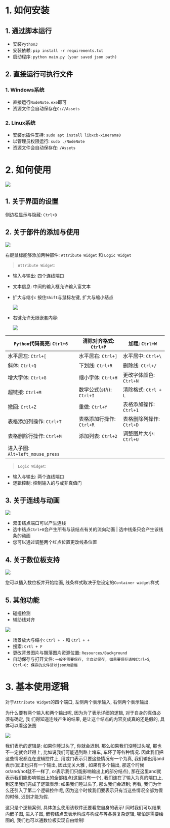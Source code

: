 # 1. 如何安装

## 1. 通过脚本运行
- 安装`Python3`
- 安装依赖: `pip install -r requirements.txt`
- 启动程序: `python main.py (your saved json path)`

## 2. 直接运行可执行文件

### 1. Windows系统
- 直接运行`NodeNote.exe`即可
- 资源文件会自动保存在`C://Assets`

### 2. Linux系统
- 安装qt插件支持: `sudo apt install libxcb-xinerama0`
- 以管理员权限运行: `sudo ./NodeNote`
- 资源文件会自动保存在: `/Assets`

# 2. 如何使用

![](https://raw.githubusercontent.com/yetao0806/CloudImage/main/Node_Note_0.11.png)

## 1. 关于界面的设置
侧边栏显示与隐藏: `Ctrl+B`

## 2. 关于部件的添加与使用

![](https://raw.githubusercontent.com/yetao0806/CloudImage/main/Node_Note_0.12.png)

右键鼠标能够添加两种部件: `Attribute Widget` 和 `Logic Widget`
> `Attribute Widget`: 
- 输入与输出: 四个连线端口
- 文本信息: 中间的输入框允许输入富文本
- 扩大与缩小: 按住`Shift`与鼠标左键, 扩大与缩小结点

    ![](https://raw.githubusercontent.com/yetao0806/CloudImage/main/Node_Note_0.17.gif)

- 右键允许无限嵌套内容:

    ![](https://raw.githubusercontent.com/yetao0806/CloudImage/main/Node_Note_0.13.png)

|`Python`代码高亮: `Ctrl+6`| 清除对齐格式: `Ctrl+P` | 加粗: `Ctrl+W` |
| ---- |---- | ---- |
| 水平居左: `Ctrl+[`  |水平居右: `Ctrl+]`   | 水平居中: `Ctrl+\` |
|  斜体: `Ctrl+Q` | 下划线: `Ctrl+R`  | 删除线: `Ctrl+/` |
| 增大字体: `Ctrl+G` | 缩小字体: `Ctrl+H` | 更改字体颜色: `Ctrl+N` |
| 超链接: `Ctrl+M` | 数学公式($sth$): `Ctrl+I` | 清除格式: `Ctrl + L`|
| 撤回: `Crtl+Z` | 重做: `Ctrl+Y` | 表格添加操作: `Ctrl+1` |
| 表格添加列操作: `Ctrl+T` | 表格添加行操作: `Ctrl+R` | 表格删除列操作: `Ctrl+D` |
| 表格删除行操作: `Ctrl+M` | 添加列表: `Ctrl+2` |  调整图片大小: `Ctrl+U` |
| 进入子图: `Alt+left_mouse_press` | | |

> `Logic Widget`:
- 输入与输出: 两个连线端口
- 逻辑控制: 控制输入的与或非真值门

## 3. 关于连线与动画

![](https://raw.githubusercontent.com/yetao0806/CloudImage/main/Node_Note_0.14.png)

- 双击结点端口可以产生连线 
- 选中结点`Ctrl+0`会产生所有与该结点有关的流向动画 | 选中线条只会产生该线条的动画
- 您可以通过调整两个红点位置更改线条位置

## 4. 关于数位板支持

![](https://raw.githubusercontent.com/yetao0806/CloudImage/main/Node_Note_0.15.png)

您可以插入数位板并开始绘画, 线条样式取决于您设定的`Container widget`样式

## 5. 其他功能
- 碰撞检测
- 辅助线对齐

![](https://raw.githubusercontent.com/yetao0806/CloudImage/main/Node_Note_0.16.gif)

- 场景放大与缩小: `Ctrl + -` 和 `Ctrl + +`
- 搜索: `Crtl + F`
- 更改背景图片与飘落图片资源位置: `Resources/Background`
- 自动保存与打开文件: `一般不需要保存, 全自动保存, 如果要保存请按Ctrl+S`, `Ctrl+O: 保存的文件请以json为后缀`

# 3. 基本使用逻辑
对于`Attribute Widget`的四个端口, 左侧两个表示输入, 右侧两个表示输出.

为什么要有两个输入和两个输出呢, 因为为了表示详细的逻辑, 对于自身的真值必须有确定, 我
们得知道连线产生的结果, 是让这个结点的内容变成真的还是假的, 具体可以看这张图

![](https://raw.githubusercontent.com/yetao0806/CloudImage/main/Node_Note_0.12.png)

我们表示的逻辑是: 如果你睡过头了, 你就会迟到. 那么如果我们没睡过头呢, 那也不一定就会赶得上, 比如说我们可能遇到路上堵车,
车坏了等各种情况. 因此我们把这些情况都连在逻辑控件上, 用或门表示只要这些情况有一个为真, 我们输出用and表示(反正也只有一个输出, 因此无关大雅
, 如果有多个输出, 那这个时候or/and/not就不一样了, or表示我们只能影响输出上的部分结点), 那在这里and就表示我们能影响输出上的全部结点(这里只有一个),
我们连在了输入为真的端口上, 到这里我们完成了逻辑表示: 如果我们睡过头了, 那么我们会迟到; 再看, 我们为什么还引入了第二个逻辑控件呢, 
因为这个时候我们要表示只有当这些情况全部为假的时候, 迟到才能为假.

这只是个逻辑案例, 具体怎么使用该软件还要看您自身的表示! 同时我们可以结果内嵌子图, 进入子图, 嵌套结点去表示构成与构成与等各类复杂逻辑, 
哪怕是需要绘图的, 我们也可以通数位板实现自由绘制!

